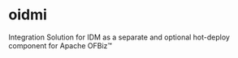 # oidmi
Integration Solution for IDM as a separate and optional hot-deploy component for Apache OFBiz™
